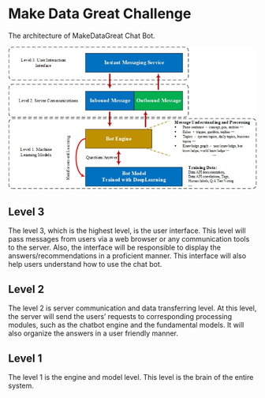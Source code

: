 # Make Data Great Challenge


The architecture of MakeDataGreat Chat Bot.

![alt text](https://github.com/Anjin-Liu/TfNSW_MakeDataGreat/blob/main/architecture.jpg?raw=true)

## Level 3
The level 3, which is the highest level, is the user interface. This level will pass messages from users via a web browser or any communication tools to the server. Also, the interface will be responsible to display the answers/recommendations in a proficient manner. This interface will also help users understand how to use the chat bot.
## Level 2
The level 2 is server communication and data transferring level. At this level, the server will send the users’ requests to corresponding processing modules, such as the chatbot engine and the fundamental models. It will also organize the answers in a user friendly manner.
## Level 1
The level 1 is the engine and model level. This level is the brain of the entire system.
